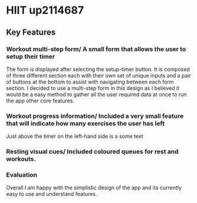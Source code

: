 # HIIT up2114687

## Key Features

### Workout multi-step form/ A small form that allows the user to setup their timer
The form is displayed after selecting the setup-timer button. It is composed of three different section each with their own set of unique inputs and a pair of buttons at the bottom to assist with navigating between each form section. I decided to use a multi-step form in this design as I believed it would be a easy method to gather all the user required data at once to run the app other core features. 

### Workout progress information/ Included a very small feature that will indicate how many exercises the user has left
Just above the timer on the left-hand side is a some text 
### Resting visual cues/ Included coloured queues for rest and workouts.

### Evaluation 
Overall I am happy with the simplistic design of the app and its currently easy to use and understand features.